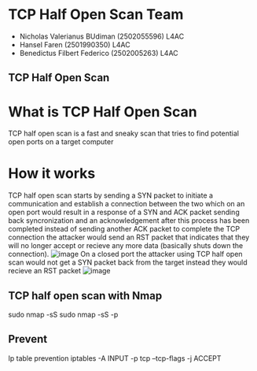# TCP Half Open Scan Team
* Nicholas Valerianus BUdiman (2502055596) L4AC
* Hansel Faren (2501990350) L4AC
* Benedictus Filbert Federico (2502005263) L4AC

## TCP Half Open Scan 
# What is TCP Half Open Scan
TCP half open scan is a fast and sneaky scan that tries to find potential open ports on a target computer
# How it works
TCP half open scan starts by sending a SYN packet to initiate a communication and establish a connection between the two which on an open port would result in a response of a SYN and ACK packet sending back syncronization and an acknowledgement after this process has been completed instead of sending another ACK packet to complete the TCP connection the attacker would send an RST packet that indicates that they will no longer accept or recieve any more data (basically shuts down the connection). 
![image](https://github.com/HikariNoRyu/Eth_Scan/assets/88818748/f6b0bfd6-ff05-45b5-9206-1bf4408c08b2)
On a closed port the attacker using TCP half open scan would not get a SYN packet back from the target instead they would recieve an RST packet 
![image](https://github.com/HikariNoRyu/Eth_Scan/assets/88818748/db673876-5f75-4a1d-bef6-7cf6a8703d65)

## TCP half open scan with Nmap
sudo nmap -sS <target>
sudo nmap -sS -p <port> <targetIP>
  
## Prevent 
Ip table prevention
iptables -A INPUT -p tcp –tcp-flags -j ACCEPT

